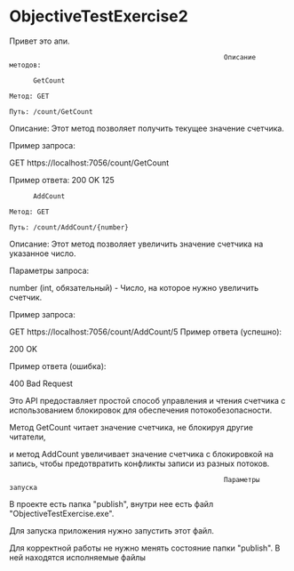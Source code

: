 # ObjectiveTestExercise2

Привет это апи.

                                                          Описание методов:

          GetCount
          
    Метод: GET

    Путь: /count/GetCount

Описание: Этот метод позволяет получить текущее значение счетчика.

  Пример запроса:

GET https://localhost:7056/count/GetCount

  Пример ответа:
    200 OK
    125

    
          AddCount
          
    Метод: GET
    
    Путь: /count/AddCount/{number}

Описание: Этот метод позволяет увеличить значение счетчика на указанное число.

  Параметры запроса:

number (int, обязательный) - Число, на которое нужно увеличить счетчик.


  Пример запроса:

GET https://localhost:7056/count/AddCount/5
  Пример ответа (успешно):

200 OK

  Пример ответа (ошибка):

  400 Bad Request
  
Это API предоставляет простой способ управления и чтения счетчика с использованием блокировок для обеспечения потокобезопасности. 

Метод GetCount читает значение счетчика, не блокируя другие читатели, 

и метод AddCount увеличивает значение счетчика с блокировкой на запись, чтобы предотвратить конфликты записи из разных потоков.


                                                          Параметры запуска
                                                                        
В проекте есть папка "publish", внутри нее есть файл "ObjectiveTestExercise.exe".

Для запуска приложения нужно запустить этот файл.

Для корректной работы не нужно менять состояние папки "publish". В ней находятся исполняемые файлы
